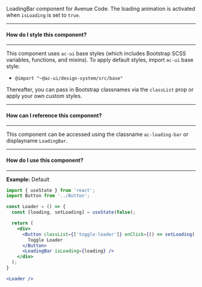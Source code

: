 LoadingBar component for Avenue Code.
The loading animation is activated when `isLoading` is set to `true`.

___
#### **How do I style this component?**
___
This component uses `ac-ui` base styles (which includes Bootstrap SCSS variables, functions, and mixins).
To apply default styles, import `ac-ui` base style:
  * `@import "~@ac-ui/design-system/src/base"`
  
Thereafter, you can pass in Bootstrap classnames via the `classList` prop or apply your own custom styles.

___
#### **How can I reference this component?**
___
This component can be accessed using the classname `ac-loading-bar` or displayname `LoadingBar`.

___
#### **How do I use this component?**
___
**Example:** Default
```jsx
import { useState } from 'react';
import Button from '../Button';

const Loader = () => {
  const [loading, setLoading] = useState(false);

  return (
    <div>
      <Button classList={['toggle-loader']} onClick={() => setLoading(!loading)}>
        Toggle Loader
      </Button>
      <LoadingBar isLoading={loading} />
    </div>
  );
}

<Loader />
```
